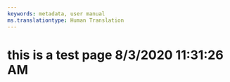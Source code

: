 ```yaml
---
keywords: metadata, user manual
ms.translationtype: Human Translation
---
```

# this is a test page 8/3/2020 11:31:26 AM